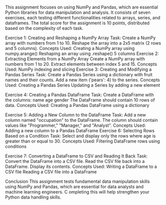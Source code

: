 This assignment focuses on using NumPy and Pandas, which are essential Python libraries for data manipulation and analysis.
It consists of seven exercises, each testing different functionalities related to arrays, series, and dataframes. The total score for the assignment is 10 points,
distributed based on the complexity of each task.

Exercise 1: Creating and Reshaping a NumPy Array 
Task:
Create a NumPy array with numbers from 1 to 10.
Reshape the array into a 2x5 matrix (2 rows and 5 columns).
Concepts Used:
Creating a NumPy array using numpy.arange()
Reshaping an array using .reshape()
 5 columns
Exercise 2: Extracting Elements from a NumPy Array 
Create a NumPy array with numbers from 1 to 20.
Extract elements between index 5 and 15.
Concepts Used:
NumPy indexing and slicing
Exercise 3: Creating and Modifying a Pandas Series
Task:
Create a Pandas Series using a dictionary with fruit names and their counts.
Add a new item ('pears': 4) to the series.
Concepts Used:
Creating a Pandas Series
Updating a Series by adding a new element

Exercise 4: Creating a Pandas DataFrame
Task:
Create a DataFrame with the columns:
name
age
gender
The DataFrame should contain 10 rows of data.
Concepts Used:
Creating a Pandas DataFrame using a dictionary

Exercise 5: Adding a New Column to the DataFrame
Task:
Add a new column named "occupation" to the DataFrame.
The column should contain values like "Programmer," "Manager," and "Analyst".
Concepts Used:
Adding a new column to a Pandas DataFrame
Exercise 6: Selecting Rows Based on a Condition
Task:
Select and display only the rows where age is greater than or equal to 30.
Concepts Used:
Filtering DataFrame rows using conditions

Exercise 7: Converting a DataFrame to CSV and Reading It Back 
Task:
Convert the DataFrame into a CSV file.
Read the CSV file back into a DataFrame.
Display its contents.
Concepts Used:
Writing a DataFrame to a CSV file
Reading a CSV file into a DataFrame

Conclusion
This assignment tests fundamental data manipulation skills using NumPy and Pandas, which are essential for data analysts and machine learning engineers. C
ompleting this will help strengthen your Python data handling skills.

